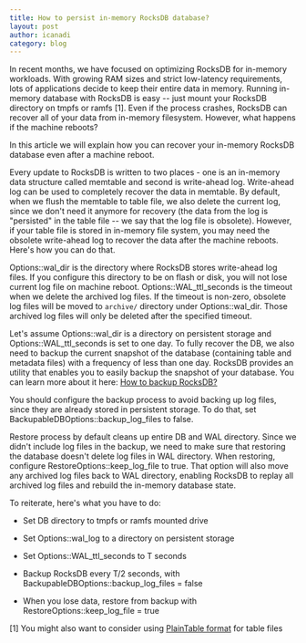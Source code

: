 ```yaml
---
title: How to persist in-memory RocksDB database?
layout: post
author: icanadi
category: blog
---
```


In recent months, we have focused on optimizing RocksDB for in-memory workloads. With growing RAM sizes and strict low-latency requirements, lots of applications decide to keep their entire data in memory. Running in-memory database with RocksDB is easy -- just mount your RocksDB directory on tmpfs or ramfs [1]. Even if the process crashes, RocksDB can recover all of your data from in-memory filesystem. However, what happens if the machine reboots?

In this article we will explain how you can recover your in-memory RocksDB database even after a machine reboot.

Every update to RocksDB is written to two places - one is an in-memory data structure called memtable and second is write-ahead log. Write-ahead log can be used to completely recover the data in memtable. By default, when we flush the memtable to table file, we also delete the current log, since we don't need it anymore for recovery (the data from the log is "persisted" in the table file -- we say that the log file is obsolete). However, if your table file is stored in in-memory file system, you may need the obsolete write-ahead log to recover the data after the machine reboots. Here's how you can do that.

Options::wal_dir is the directory where RocksDB stores write-ahead log files. If you configure this directory to be on flash or disk, you will not lose current log file on machine reboot.
Options::WAL_ttl_seconds is the timeout when we delete the archived log files. If the timeout is non-zero, obsolete log files will be moved to `archive/` directory under Options::wal_dir. Those archived log files will only be deleted after the specified timeout.

Let's assume Options::wal_dir is a directory on persistent storage and Options::WAL_ttl_seconds is set to one day. To fully recover the DB, we also need to backup the current snapshot of the database (containing table and metadata files) with a frequency of less than one day. RocksDB provides an utility that enables you to easily backup the snapshot of your database. You can learn more about it here: [How to backup RocksDB?](https://github.com/facebook/rocksdb/wiki/How-to-backup-RocksDB%3F)

You should configure the backup process to avoid backing up log files, since they are already stored in persistent storage. To do that, set BackupableDBOptions::backup_log_files to false.

Restore process by default cleans up entire DB and WAL directory. Since we didn't include log files in the backup, we need to make sure that restoring the database doesn't delete log files in WAL directory. When restoring, configure RestoreOptions::keep_log_file to true. That option will also move any archived log files back to WAL directory, enabling RocksDB to replay all archived log files and rebuild the in-memory database state.

To reiterate, here's what you have to do:




  * Set DB directory to tmpfs or ramfs mounted drive



  * Set Options::wal_log to a directory on persistent storage



  * Set Options::WAL_ttl_seconds to T seconds



  * Backup RocksDB every T/2 seconds, with BackupableDBOptions::backup_log_files = false



  * When you lose data, restore from backup with RestoreOptions::keep_log_file = true





[1] You might also want to consider using [PlainTable format](https://github.com/facebook/rocksdb/wiki/PlainTable-Format) for table files
